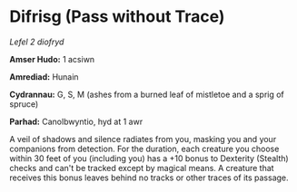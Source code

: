 # Difrisg (Pass without Trace)

*Lefel 2 diofryd*

**Amser Hudo:** 1 acsiwn

**Amrediad:** Hunain

**Cydrannau:** G, S, M (ashes from a burned leaf of mistletoe and a sprig of spruce)

**Parhad:** Canolbwyntio, hyd at 1 awr

A veil of shadows and silence radiates from you, masking you and your companions from detection. For the duration, each creature you choose within 30 feet of you (including you) has a +10 bonus to Dexterity (Stealth) checks and can't be tracked except by magical means. A creature that receives this bonus leaves behind no tracks or other traces of its passage.